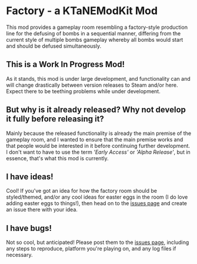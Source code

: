 # Factory - a KTaNEModKit Mod

This mod provides a gameplay room resembling a factory-style production line for the defusing of bombs in a sequential manner, differing from the current style of multiple bombs gameplay whereby all bombs would start and should be defused simultaneously.

## This is a Work In Progress Mod!

As it stands, this mod is under large development, and functionality can and will change drastically between version releases to Steam and/or here. Expect there to be teething problems while under development.

## But why is it already released? Why not develop it fully before releasing it?

Mainly because the released functionality is already the main premise of the gameplay room, and I wanted to ensure that the main premise works and that people would be interested in it before continuing further development. I don't want to have to use the term _'Early Access'_ or _'Alpha Release'_, but in essence, that's what this mod is currently.

## I have ideas!

Cool! If you've got an idea for how the factory room should be styled/themed, and/or any cool ideas for easter eggs in the room (I do love adding easter eggs to things!), then head on to the [issues page](https://github.com/ashbash1987/ktanemod-factory/issues) and create an issue there with your idea.

## I have bugs!

Not so cool, but anticipated! Please post them to the [issues page](https://github.com/ashbash1987/ktanemod-factory/issues), including any steps to reproduce, platform you're playing on, and any log files if necessary.
